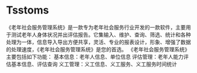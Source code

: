 # Tsstoms
 《老年社会服务管理系统》是一款专为老年社会服务行业开发的一款软件，主要用于测试老年人身体状况并出评估报告。它集输入、维护、查询、筛选、统计和各种处理为一体，信息导入导出方便共享，灵活、专业的报表设计，形象、增强了数据的处理速度，《老年社会服务管理系统》是您的首选。  《老年社会服务管理系统》主要包括如下功能：  基本信息：老年人信息、单位信息  评估管理：老年人能力评估基本信息、评估查询  义工管理：义工信息、义工服务、义工服务时间统计
